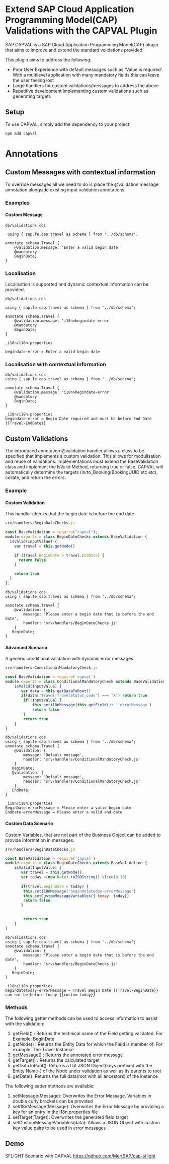 # Extend SAP Cloud Application Programming Model(CAP) Validations with the CAPVAL Plugin
SAP CAPVAL is a SAP Cloud Application Programming Model(CAP) plugin that aims to improve and extend the standard validations provided. 

This plugin aims to address the following:
* Poor User Experience with default messages such as 'Value is required'. With a multilevel application with many mandatory fields this can leave the user feeling lost
* Large handlers for custom validations/messages to address the above
* Repetitive development implementing custom validations such as generating targets

## Setup
To use CAPVAL, simply add the dependency to your project

```sh
npm add capval
```
# Annotations
## Custom Messages with contextual information
To override messages all we need to do is place the @validation.message annotation alongside existing input validation annotations 
### Examples
#### Custom Message
  
  ```cds
  db/validations.cds

   using { sap.fe.cap.travel as schema } from '../db/schema';

  annotate schema.Travel {
      @validation.message: 'Enter a valid begin date'
      @mandatory
      BeginDate;
  }
```
### Localisation 
 Localisation is supported and dynamic contextual information can be provided.
```cds
db/validations.cds

using { sap.fe.cap.travel as schema } from '../db/schema';

annotate schema.Travel {
    @validation.message: 'i18n>begindate-error'
    @mandatory
    BeginDate;
}

_i18n/i18n.properties

begindate-error = Enter a valid begin date

  ```

### Localisation with contextual information

```cds
db/validations.cds
using { sap.fe.cap.travel as schema } from '../db/schema';

annotate schema.Travel {
    @validation.message: 'i18n>begindate-error'
    @mandatory
    BeginDate;
}

_i18n/i18n.properties
begindate-error = Begin Date required and must be before End Date {{Travel-EndDate}}
   ```
## Custom Validations 
The introduced annotation @validation.handler allows a class to be specified that implements a custom validation. This allows for modulisation and reuse of validations. Implementations must extend the BaseValidation class and implement the IsValid Method, returning true or false. CAPVAL will automatically determine the targets (in/to_Booking(BookingUUID etc etc), collate, and return the errors. 

### Example 
#### Custom Validation
This handler checks that the begin date is before the end date
```js
srv/handlers/BeginDateChecks.js

const BaseValidation = require("capval");
module.exports = class BeginDateChecks extends BaseValidation {
  isValid(InputValue) {
    var travel = this.getNode()

    if (travel.BeginDate > travel.EndDate) {
      return false
    }

    return true
  }
};
```
```cds
db/validations.cds
using { sap.fe.cap.travel as schema } from '../db/schema';

annotate schema.Travel {
    @validation: {
        message: 'Please enter a begin date that is before the end date',
        handler: 'srv/handlers/BeginDateChecks.js'
    }
   BeginDate;
}

```

#### Advanced Scenario
A generic conditional validation with dynamic error messages

```js
srv/handlers/ConditionalMandatoryCheck.js

const BaseValidation = require('capval')
module.exports = class ConditionalMandatoryCheck extends BaseValidation {
    isValid(InputValue) {
       var data = this.getDataToRoot()
       if(data['Travel-TravelStatus_code'] === 'X') return true
        if(!InputValue) {
            this.seti18nMessage(this.getField()+ '-errorMessage')
            return false
        }
        return true
    }
}
```
```cds
db/validations.cds
using { sap.fe.cap.travel as schema } from '../db/schema';
annotate schema.Travel {
    @validation: {
        message: 'Default message',
        handler: 'srv/handlers/ConditionalMandatoryCheck.js'
    }
   BeginDate;
   @validation: {
        message: 'Default message',
        handler: 'srv/handlers/ConditionalMandatoryCheck.js'
    }
   EndDate;
}

_i18n/i18n.properties
BeginDate-errorMessage = Please enter a valid begin date
EndDate-errorMessage = Please enter a valid end date
```
#### Custom Data Scenario
Custom Variables, that are not part of the Business Object can be added to provide information in messages.
```js
srv/handlers/BeginDateChecks.js

const BaseValidation = require('capval')
module.exports = class BeginDateChecks extends BaseValidation {
    isValid(InputValue) {
       var travel = this.getNode();
       var today =(new Date).toISOString().slice(0,10)
      
       if(travel.BeginDate < today) {
        this.seti18nMessage("begindatetoday-errorMessage")
        this.setCustomMessageVariables({ today: today})
        return false
       }
      

        return true
    }
}
```
```cds
db/validations.cds
using { sap.fe.cap.travel as schema } from '../db/schema';
annotate schema.Travel {
    @validation: {
        message: 'Please enter a begin date that is before the end date',
        handler: 'srv/handlers/BeginDateChecks.js'
    }
   BeginDate;
}
  
_i18n/i18n.properties
begindatetoday-errorMessage = Travel Begin Date {{Travel-BeginDate}} can not be before today {{custom-today}}
```

### Methods
The following getter methods can be used to access information to assist with the validation:
1. getField() : Returns the technical name of the Field getting validated. For Example: BeginDate
2. getNode() :  Returns the Entity Data for which the Field is member of. For example: The Travel Instance
3. getMessage() : Returns the annotated error message
4. getTarget() : Returns the calculated target
5. getDataToRoot(): Returns a flat JSON Object(keys prefixed with the Entity Name-) of the Node under validation as well as its parents to root
6. getData(): Returns the full data(root with all ancestors) of the instance

The following setter methods are available:
1. setMessage(Message): Overwrites the Error Message. Variables in double curly brackets can be provided
2. seti18nMessage(Message): Overwrites the Error Message by providing a key for an entry in the i18n.properties file
3. setTarget(Target): Overwrites the generated field target
4. setCustomMessageVariables(data): Allows a JSON Object with custom key value pairs to be used in error messages

## Demo

SFLIGHT Scenario with CAPVAL
https://github.com/MertSAP/cap-sflight




